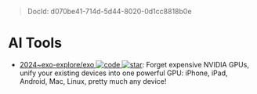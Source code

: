 > DocId: d070be41-714d-5d44-8020-0d1cc8818b0e

# AI Tools

- [2024~exo-explore/exo ![code](https://ng-tech.icu/assets/code.svg) ![star](https://img.shields.io/github/stars/exo-explore/exo)](https://github.com/exo-explore/exo): Forget expensive NVIDIA GPUs, unify your existing devices into one powerful GPU: iPhone, iPad, Android, Mac, Linux, pretty much any device!
